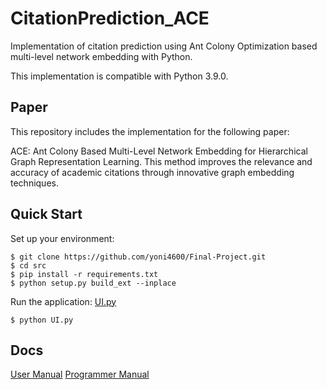 
# CitationPrediction_ACE

Implementation of citation prediction using Ant Colony Optimization based multi-level network embedding with Python.

This implementation is compatible with Python 3.9.0.

## Paper

This repository includes the implementation for the following paper:

ACE: Ant Colony Based Multi-Level Network Embedding for Hierarchical Graph Representation Learning. This method improves the relevance and accuracy of academic citations through innovative graph embedding techniques. 

## Quick Start

Set up your environment:

```
$ git clone https://github.com/yoni4600/Final-Project.git
$ cd src
$ pip install -r requirements.txt
$ python setup.py build_ext --inplace
```

Run the application: [UI.py](https://github.com/yoni4600/Final-Project/blob/master/src/UI.py)

```
$ python UI.py
```

## Docs

[User Manual](https://github.com/yoni4600/Final-Project/blob/master/UserManual.pdf)
[Programmer Manual](https://github.com/yoni4600/Final-Project/blob/master/ProgrammerManual.pdf)


